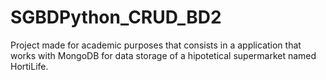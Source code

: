 # SGBDPython_CRUD_BD2
Project made for academic purposes that consists in a application that works with MongoDB for data storage of a hipotetical supermarket named HortiLife.
